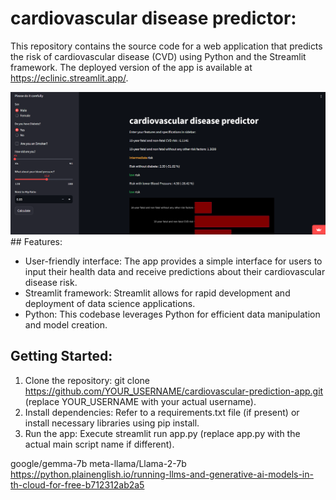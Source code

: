# cardiovascular disease predictor:

This repository contains the source code for a web application that predicts the risk of cardiovascular disease (CVD) using Python and the Streamlit framework. The deployed version of the app is available at https://eclinic.streamlit.app/.

<img src="/1.png" />
## Features:

* User-friendly interface: The app provides a simple interface for users to input their health data and receive predictions about their cardiovascular disease risk.
* Streamlit framework: Streamlit allows for rapid development and deployment of data science applications.
* Python: This codebase leverages Python for efficient data manipulation and model creation.

## Getting Started:

1. Clone the repository: git clone https://github.com/YOUR_USERNAME/cardiovascular-prediction-app.git (replace YOUR_USERNAME with your actual username).
2. Install dependencies: Refer to a requirements.txt file (if present) or install necessary libraries using pip install.
3. Run the app: Execute streamlit run app.py (replace app.py with the actual main script name if different).

google/gemma-7b
meta-llama/Llama-2-7b
https://python.plainenglish.io/running-llms-and-generative-ai-models-in-th-cloud-for-free-b712312ab2a5
